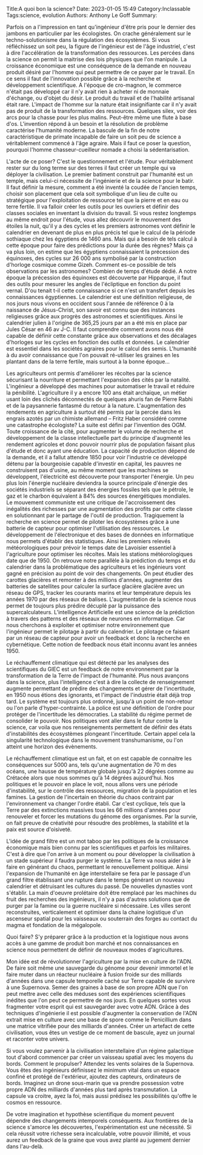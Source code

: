 ﻿Title:A quoi bon la science?
Date: 2023-01-05 15:49
Category:Inclassable
Tags:science, evolution
Authors: Anthony Le Goff
Summary:

Parfois on a l'impression en tant qu'ingénieur d'être pris pour le dernier des jambons en particulier par les écologistes. On crache généralement sur le techno-solutionisme dans la régulation des écosystèmes. Si vous réfléchissez un soit peu, la figure de l'ingénieur est de l'âge industriel, c'est à dire l'accélération de la transformation des ressources. Les percées dans la science on permit la maitrise des lois physiques que l'on manipule. La croissance économique est une conséquence de la demande en nouveau produit désiré par l'homme qui peut permettre de ce payer par le travail. En ce sens il faut de l'innovation possible grâce à la recherche et développement scientifique. A l'époque de cro-magnon, le commerce n'était pas développé car il n'y avait rien à acheter ni de monnaie d'échange, ou d'objet du désir. Le produit du travail et de l'habilité artisanal était rare. L'impact de l'homme sur la nature était insignifiante car il n'y avait pas de produit de la transformation des ressources. Quelques silex, voir des arcs pour la chasse pour les plus malins. Peut-être même une flute à base d'os. L'invention répond à un besoin et la résolution de problème caractérise l'humanité moderne. La bascule de la fin de notre caractéristique de primate incapable de faire un soit peu de science a véritablement commencé à l'âge agraire. Mais il faut ce poser la question, pourquoi l'homme chasseur-cueilleur nomade a choisi la sédentarisation.  

L'acte de ce poser? C'est le questionnement et l'étude. Pour véritablement rester sur du long terme sur des terres il faut créer un temple qui va déployer la civilisation. Le premier batiment construit par l'humanité est un temple, mais celui-ci nécessite de l'ingénierie et de la science pour le batir. Il faut définir la mesure, comment a été inventé la coudée de l'ancien temps, choisir son placement que cela soit symbolique d'un lieu de culte ou stratégique pour l'exploitation de ressource tel que la pierre et en eau ou terre fertile. Il va falloir créer les outils pour les ouvriers et définir des classes sociales en inventant la division du travail. Si vous restez longtemps au même endroit pour l'étude, vous allez découvrir le mouvement des étoiles la nuit, qu'il y a des cycles et les premiers astronomes vont définir le calendrier en devenant de plus en plus précis tel que le calcul de la période sothiaque chez les égyptiens de 1460 ans. Mais qui a besoin de tels calcul à cette époque pour faire des prédictions pour la durée des règnes? Mais ça va plus loin, on estime que les égyptiens connaissaient la précession des équinoxes, des cycles sur 26 000 ans symbolisé par la construction d'horloge cosmique comme Gizeh. Comment es-ce possible de tels observations par les astronomes? Combien de temps d'étude dédié. A notre époque la précession des équinoxes est découverte par Hipparque, il faut des outils pour mesurer les angles de l'écliptique en fonction du point vernal. D'ou tenait t-il cette connaissance si ce n'est un transfert depuis les connaissances égyptiennes. Le calendrier est une définition religieuse, de nos jours nous vivons en occident sous l'année de référence 0 à la naissance de Jésus-Christ, son savoir est connu que des instances religieuses grâce aux progrès des astronomes et scientifiques. Ainsi le calendrier julien à l'origine de 365,25 jours par an a été mis en place par Jules César en 46 av J-C. Il faut comprendre comment avons nous été capable de définir cette constante grâce aux observations et des décalages d'horloges sur les cycles en fonction des outils et données. Le calendrier est essentiel dans les sociétés agraires pour le calcul des semis. L'humanité à du avoir connaissance que l'on pouvait ré-utiliser les graines en les plantant dans de la terre fertile, mais surtout à la bonne époque...  

Les agriculteurs ont permis d'améliorer les récoltes par la science sécurisant la nourriture et permettant l'expansion des cités par la natalité. L'ingénieur a développé des machines pour automatiser le travail et réduire la pénibilité. L'agriculture il y a encore 100 ans était archaïque, un métier usant loin des clichés déconnectés de quelques ahuris fan de Pierre Rabhi et de la paysannerie fantasmé du retour à la nature. L'augmentation des rendements en agriculture à surtout été permis par la percée dans les engrais azotés par un chimiste allemand – Fritz Haber considéré comme une catastrophe écologiste? La suite est défini par l'invention des OGM. Toute croissance de la cité, pour augmenter le volume de recherche et développement de la classe intellectuelle part du principe d'augmenté les rendement agricoles et donc pouvoir nourrir plus de population faisant plus d'étude et donc ayant une éducation. La capacité de production dépend de la demande, et il a fallut attendre 1850 pour voir l'industrie ce développé détenu par la bourgeoisie capable d'investir en capital, les pauvres ne construisent pas d'usine, au même moment que les machines se développent, l'électricité est découverte pour transporter l'énergie. Un peu plus loin l'énergie nucléaire deviendra la source principale d'énergie des sociétés industriels se séparant des énergies fossiles tels que le pétrole, le gaz et le charbon équivalent à 84% des sources énergétiques mondiales. Le mouvement communiste est une critique de l'accroissement des inégalités des richesses par une augmentation des profits par cette classe en solutionnant par le partage de l'outil de production. Tragiquement la recherche en science permet de piloter les écosystèmes grâce à une batterie de capteur pour optimiser l'utilisation des ressources. Le développement de l'électronique et des bases de données en informatique nous permets d'établir des statistiques. Ainsi les premiers relevés météorologiques pour prévoir le temps date de Lavoisier essentiel à l'agriculture pour optimiser les récoltes. Mais les stations météorologiques date que de 1950. On retrouve notre parallèle à la prédiction du temps et du calendrier dans la problématique des agriculteurs et les ingénieurs vont gagné en précision au point de voir des changements. On peut étudier des carottes glacières et remonter à des millions d'années, augmenter des batteries de satellites pour calculer la surface glacière glacière avec un réseau de GPS, tracker les courants marins et leur température depuis les années 1970 par des réseaux de balises. L'augmentation de la science nous permet de toujours plus prédire décuplé par la puissance des supercalculateurs. L’intelligence Artificielle est une science de la prédiction à travers des patterns et des réseaux de neurones en informatique. Car nous cherchons à exploiter et optimiser notre environnement que l'ingénieur permet le pilotage à partir du calendrier. Le pilotage ce faisant par un réseau de capteur pour avoir un feedback et donc la recherche en cybernétique. Cette notion de feedback nous était inconnu avant les années 1950.  

Le réchauffement climatique qui est détecté par les analyses des scientifiques du GIEC est un feedback de notre environnement par la transformation de la Terre de l'impact de l'humanité. Plus nous avançons dans la science, plus l'intelligence c'est à dire la collecte de renseignement augmente permettant de prédire des changements et gérer de l'incertitude, en 1950 nous étions des ignorants, et l'impact de l'industrie était déjà trop tard. Le système est toujours plus ordonné, jusqu'à un point de non-retour ou l'on parle d'hyper-contrainte. La police est une définition de l'ordre pour protéger de l'incertitude les démocraties. La stabilité du régime permet de consolider le pouvoir. Nos politiques vont aller dans le futur contre la science, car voila que nos renseignements permettent de définir des états d'instabilités des écosystèmes plongeant l'incertitude. Certain appel cela la singularité technologique dans le mouvement transhumanisme, ou l'on atteint une horizon des évènements.  

Le réchauffement climatique est un fait, et on est capable de connaitre les conséquences sur 5000 ans, tels qu'une augmentation de 70 m des océans, une hausse de température globale jusqu'à 22 dégrées comme au Crétacée alors que nous sommes qu'à 14 dégrées aujourd'hui. Nos politiques et le pouvoir en place le voit, nous allons vers une période d'instabilité, sur le contrôle des ressources, migration de la population et les famines. La gestion de l'incertain en théorie du chaos contraint par l'environnement va changer l'ordre établi. Car c'est cyclique, tels que la Terre par des extinctions massives tous les 66 millions d'années pour renouveler et forcer les mutations du génome des organismes. Par la survie, on fait preuve de créativité pour résoudre des problèmes, la stabilité et la paix est source d'oisiveté.  

L'idée de grand filtre est un mot taboo par les politiques de la croissance économique mais bien connu par les scientifiques et parfois les militaires. C'est à dire que l'on arrive à un moment ou pour développer la civilisation à un stade supérieur il faudra purger le système. La Terre va nous aider à le faire en générant du chaos, permettant le renouvellement politique. Ainsi l'expansion de l'humanité en âge interstellaire se fera par le passage d'un grand filtre établissant une rupture dans le temps générant un nouveau calendrier et détruisant les cultures du passé. De nouvelles dynasties vont s'établir. La main d'oeuvre prolétaire doit être remplacé par les machines du fruit des recherches des ingénieurs, il n'y a pas d'autres solutions que de purger par la famine ou la guerre nucléaire si nécessaire. Les villes seront reconstruites, verticalement et optimiser dans la chaine logistique d'un ascenseur spatial pour les vaisseaux ou souterrain des forges au contact du magma et fondation de la mégalopole.  

Quoi faire? S'y préparer grâce à la production et la logistique nous avons accès à une gamme de produit bon marché et nos connaissances en science nous permettent de définir de nouveaux modes d'agricultures.  

Mon idée est de révolutionner l'agriculture par la mise en culture de l'ADN. De faire soit même une sauvegarde du génome pour devenir immortel et le faire muter dans un réacteur nucléaire à fusion froide sur des milliards d'années dans une capsule temporelle caché sur Terre capable de survivre à une Supernova. Semer des graines à base de son propre ADN que l'on peut mettre avec celle des méduses sont des expériences scientifiques inédites que l'on peut ce permettre de nos jours. En quelques sortes vous fragmenter votre esprit qui est sauvegarder avec votre ADN. Grâce à des techniques d'ingénierie il est possible d'augmenter la conservation de l'ADN extrait mise en culture avec une base de spore comme le Penicillium dans une matrice vitrifiée pour des milliards d'années. Créer un artefact de cette civilisation, vous êtes un vestige de ce moment de bascule, ayez un journal et raconter votre univers.  

Si vous voulez parvenir à la civilisation interstellaire d'un régime galactique tout d'abord commencer par créer un vaisseau spatial avec les moyens du bords. Comment le propulser? Attendez les vents solaires de la Supernova. Vous êtes des ingénieurs définissez le minimum vital dans un espace confiné et protégé de l'extérieur, ajoutez des capteurs, ordinateurs de bords. Imaginez un drone sous-marin que va prendre possession votre propre ADN des milliards d'années plus tard après transmutation. La capsule va croitre, ayez la foi, mais aussi prédisez les possibilités qu'offre le cosmos en ressource.  

De votre imagination et hypothèse scientifique du moment peuvent dépendre des changements intemporels conséquents. Aux frontières de la science s'amorce les découvertes, l'expérimentation est une nécessité. Si cela réussit votre richesse sera incalculable, votre pouvoir illimité, et vous aurez un feedback de la graine que vous avez planté au jugement dernier dans l'au-delà.